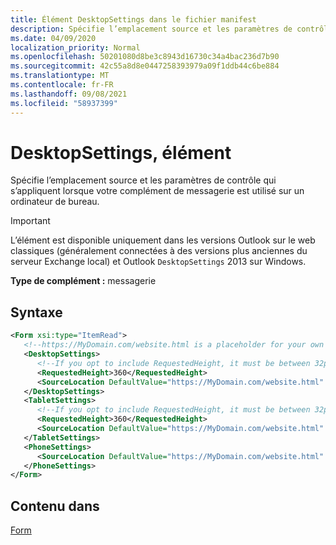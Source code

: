 ```yaml
---
title: Élément DesktopSettings dans le fichier manifest
description: Spécifie l’emplacement source et les paramètres de contrôle qui s’appliquent lorsque votre complément de messagerie est utilisé sur un ordinateur de bureau.
ms.date: 04/09/2020
localization_priority: Normal
ms.openlocfilehash: 50201080d8be3c8943d16730c34a4bac236d7b90
ms.sourcegitcommit: 42c55a8d8e0447258393979a09f1ddb44c6be884
ms.translationtype: MT
ms.contentlocale: fr-FR
ms.lasthandoff: 09/08/2021
ms.locfileid: "58937399"
---
```

# <a name="desktopsettings-element"></a>DesktopSettings, élément

Spécifie l’emplacement source et les paramètres de contrôle qui s’appliquent lorsque votre complément de messagerie est utilisé sur un ordinateur de bureau.

> [!IMPORTANT]
> L’élément est disponible uniquement dans les versions Outlook sur le web classiques (généralement connectées à des versions plus anciennes du serveur Exchange local) et Outlook `DesktopSettings` 2013 sur Windows.

**Type de complément :** messagerie

## <a name="syntax"></a>Syntaxe

```XML
<Form xsi:type="ItemRead">
   <!--https://MyDomain.com/website.html is a placeholder for your own add-in website.-->
   <DesktopSettings>
      <!--If you opt to include RequestedHeight, it must be between 32px to 450px, inclusive.-->
      <RequestedHeight>360</RequestedHeight>
      <SourceLocation DefaultValue="https://MyDomain.com/website.html" />
   </DesktopSettings>
   <TabletSettings>
      <!--If you opt to include RequestedHeight, it must be between 32px to 450px, inclusive.-->
      <RequestedHeight>360</RequestedHeight>
      <SourceLocation DefaultValue="https://MyDomain.com/website.html" />
   </TabletSettings>
   <PhoneSettings>
      <SourceLocation DefaultValue="https://MyDomain.com/website.html" />
   </PhoneSettings>
</Form>
```

## <a name="contained-in"></a>Contenu dans

[Form](form.md)
